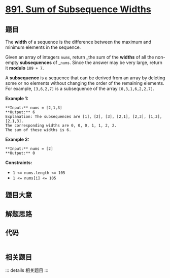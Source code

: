 # [891. Sum of Subsequence Widths](https://leetcode.com/problems/sum-of-subsequence-widths)

## 题目

The **width** of a sequence is the difference between the maximum and minimum
elements in the sequence.

Given an array of integers `nums`, return _the sum of the **widths** of all
the non-empty **subsequences** of _`nums`. Since the answer may be very large,
return it **modulo** `109 + 7`.

A **subsequence** is a sequence that can be derived from an array by deleting
some or no elements without changing the order of the remaining elements. For
example, `[3,6,2,7]` is a subsequence of the array `[0,3,1,6,2,2,7]`.



**Example 1:**

    
    
    **Input:** nums = [2,1,3]
    **Output:** 6
    Explanation: The subsequences are [1], [2], [3], [2,1], [2,3], [1,3], [2,1,3].
    The corresponding widths are 0, 0, 0, 1, 1, 2, 2.
    The sum of these widths is 6.
    

**Example 2:**

    
    
    **Input:** nums = [2]
    **Output:** 0
    



**Constraints:**

  * `1 <= nums.length <= 105`
  * `1 <= nums[i] <= 105`


## 题目大意

## 解题思路

## 代码

```javascript

```

## 相关题目

::: details 相关题目
:::
